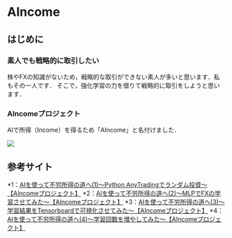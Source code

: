 # AIncome

## はじめに

### 素人でも戦略的に取引したい

株やFXの知識がないため，戦略的な取引ができない素人が多いと思います．私もその一人です．
そこで，強化学習の力を借りて戦略的に取引をしようと思います．



### AIncomeプロジェクト

AIで所得（Income）を得るため「AIncome」と名付けました．

![](https://hamaruki.com/wp-content/uploads/2022/08/スクリーンショット-2022-08-21-173848-1.jpg)



<h2 id="参考サイト">参考サイト</h2>


*1：[AIを使って不労所得の道へ(1)～Python AnyTradingでランダム投資～【AIncomeプロジェクト】](https://hamaruki.com/2022/08/21/the_ai_unemployment_income_path_01/)
*2：[AIを使って不労所得の道へ(2)～MLPでFXの学習させてみた～【AIncomeプロジェクト】](https://hamaruki.com/2022/08/21/the_ai_unemployment_income_path_02/)
*3：[AIを使って不労所得の道へ(3)～学習結果をTensorboardで可視化させてみた～【AIncomeプロジェクト】](https://hamaruki.com/2022/08/21/the_ai_unemployment_income_path_03/)
*4：[AIを使って不労所得の道へ(4)～学習回数を増やしてみた～【AIncomeプロジェクト】](https://hamaruki.com/2022/08/22/the_ai_unemployment_income_path_04/)